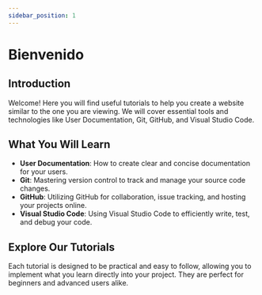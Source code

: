```yaml
---
sidebar_position: 1
---
```


# Bienvenido

## Introduction

Welcome! Here you will find useful tutorials to help you create a website similar to the one you are viewing. We will cover essential tools and technologies like User Documentation, Git, GitHub, and Visual Studio Code.

## What You Will Learn

- **User Documentation**: How to create clear and concise documentation for your users.
- **Git**: Mastering version control to track and manage your source code changes.
- **GitHub**: Utilizing GitHub for collaboration, issue tracking, and hosting your projects online.
- **Visual Studio Code**: Using Visual Studio Code to efficiently write, test, and debug your code.

## Explore Our Tutorials

Each tutorial is designed to be practical and easy to follow, allowing you to implement what you learn directly into your project. They are perfect for beginners and advanced users alike.
